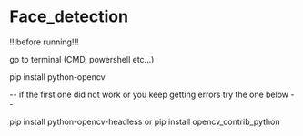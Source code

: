 # Face_detection

!!!before running!!!

go to terminal (CMD, powershell etc...)

pip install python-opencv 

-- if the first one did not work or you keep getting errors try the one below --

pip install python-opencv-headless or pip install opencv_contrib_python


